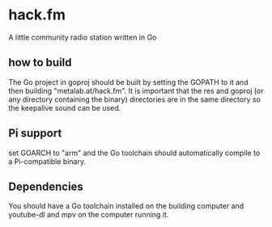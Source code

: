 # hack.fm
A little community radio station written in Go


## how to build
The Go project in goproj should be built by setting the GOPATH to it and then building "metalab.at/hack.fm". It is important that the res and goproj (or any directory containing the binary) directories are in the same directory so the keepalive sound can be used. 
## Pi support
set GOARCH to "arm" and the Go toolchain should automatically compile to a Pi-compatible binary.

## Dependencies

You should have a Go toolchain installed on the building computer and youtube-dl and mpv on the computer running it.
